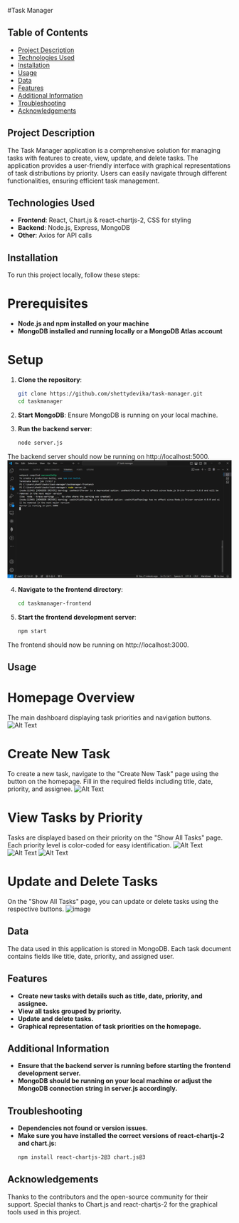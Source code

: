 #Task Manager

## Table of Contents

- [Project Description](#project-description)
- [Technologies Used](#technologies-used)
- [Installation](#installation)
- [Usage](#usage)
- [Data](#data)
- [Features](#features)
- [Additional Information](#additional-information)
- [Troubleshooting](#troubleshooting)
- [Acknowledgements](#acknowledgements)

## Project Description

The Task Manager application is a comprehensive solution for managing tasks with features to create, view, update, and delete tasks. The application provides a user-friendly interface with graphical representations of task distributions by priority. Users can easily navigate through different functionalities, ensuring efficient task management.

## Technologies Used

- **Frontend**: React, Chart.js & react-chartjs-2, CSS for styling
- **Backend**: Node.js, Express, MongoDB
- **Other**: Axios for API calls

## Installation

To run this project locally, follow these steps:

# Prerequisites

- **Node.js and npm installed on your machine**
- **MongoDB installed and running locally or a MongoDB Atlas account**

# Setup

1. **Clone the repository**:
    ```sh
    git clone https://github.com/shettydevika/task-manager.git
    cd taskmanager

2. **Start MongoDB**:
Ensure MongoDB is running on your local machine.
    
3. **Run the backend server**:
    ```sh        
    node server.js

The backend server should now be running on http://localhost:5000.
![Alt Text](images/backend.png)

4. **Navigate to the frontend directory**:
    ```sh
    cd taskmanager-frontend

5. **Start the frontend development server**:
   ```sh
   npm start

The frontend should now be running on http://localhost:3000.

## Usage

# Homepage Overview

The main dashboard displaying task priorities and navigation buttons.
![Alt Text](images/homepage.png)

# Create New Task

To create a new task, navigate to the "Create New Task" page using the button on the homepage. Fill in the required fields including title, date, priority, and assignee.
![Alt Text](images/createnewtask.png)

# View Tasks by Priority

Tasks are displayed based on their priority on the "Show All Tasks" page. Each priority level is color-coded for easy identification.
![Alt Text](images/showtasks1.png)
![Alt Text](images/showtasks2.png)
![Alt Text](images/showtasks3.png)

# Update and Delete Tasks

On the "Show All Tasks" page, you can update or delete tasks using the respective buttons.
<img width="960" alt="image" src="https://github.com/user-attachments/assets/60b1ebfc-c7f3-49a8-b781-4521087e1bc7">

## Data

The data used in this application is stored in MongoDB. Each task document contains fields like title, date, priority, and assigned user.

## Features

- **Create new tasks with details such as title, date, priority, and assignee.**
- **View all tasks grouped by priority.**
- **Update and delete tasks.**
- **Graphical representation of task priorities on the homepage.**

## Additional Information

- **Ensure that the backend server is running before starting the frontend development server.**
- **MongoDB should be running on your local machine or adjust the MongoDB connection string in server.js accordingly.**


## Troubleshooting

- **Dependencies not found or version issues.**
- **Make sure you have installed the correct versions of react-chartjs-2 and chart.js:**
    ```sh
    npm install react-chartjs-2@3 chart.js@3

## Acknowledgements

Thanks to the contributors and the open-source community for their support.
Special thanks to Chart.js and react-chartjs-2 for the graphical tools used in this project.
